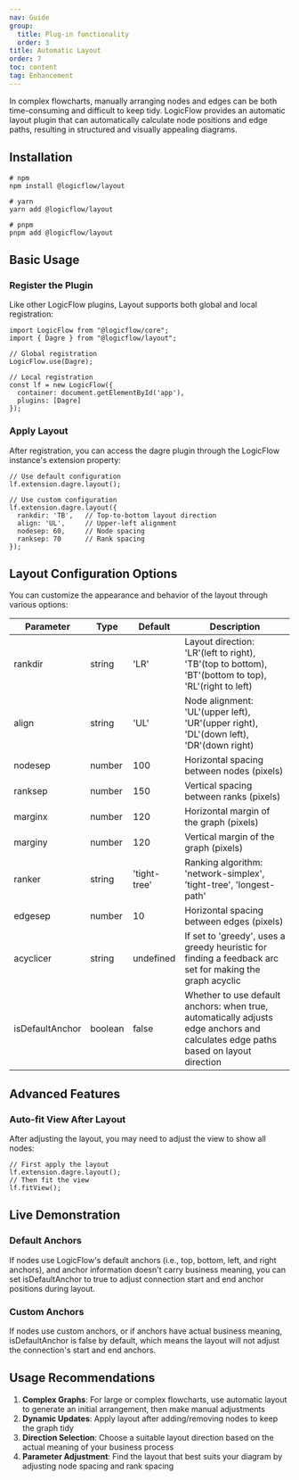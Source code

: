 ```yaml
---
nav: Guide
group:
  title: Plug-in functionality
  order: 3
title: Automatic Layout
order: 7
toc: content
tag: Enhancement
---
```


In complex flowcharts, manually arranging nodes and edges can be both time-consuming and difficult to keep tidy. LogicFlow provides an automatic layout plugin that can automatically calculate node positions and edge paths, resulting in structured and visually appealing diagrams.

## Installation

```shell
# npm
npm install @logicflow/layout

# yarn
yarn add @logicflow/layout

# pnpm
pnpm add @logicflow/layout
```

## Basic Usage

### Register the Plugin

Like other LogicFlow plugins, Layout supports both global and local registration:

```tsx | pure
import LogicFlow from "@logicflow/core";
import { Dagre } from "@logicflow/layout";

// Global registration
LogicFlow.use(Dagre);

// Local registration
const lf = new LogicFlow({
  container: document.getElementById('app'),
  plugins: [Dagre]
});
```

### Apply Layout

After registration, you can access the dagre plugin through the LogicFlow instance's extension property:

```tsx | pure
// Use default configuration
lf.extension.dagre.layout();

// Use custom configuration
lf.extension.dagre.layout({
  rankdir: 'TB',   // Top-to-bottom layout direction
  align: 'UL',     // Upper-left alignment
  nodesep: 60,     // Node spacing
  ranksep: 70      // Rank spacing
});
```

## Layout Configuration Options

You can customize the appearance and behavior of the layout through various options:

| Parameter | Type | Default | Description |
|-----------|------|---------|-------------|
| rankdir | string | 'LR' | Layout direction: 'LR'(left to right), 'TB'(top to bottom), 'BT'(bottom to top), 'RL'(right to left) |
| align | string | 'UL' | Node alignment: 'UL'(upper left), 'UR'(upper right), 'DL'(down left), 'DR'(down right) |
| nodesep | number | 100 | Horizontal spacing between nodes (pixels) |
| ranksep | number | 150 | Vertical spacing between ranks (pixels) |
| marginx | number | 120 | Horizontal margin of the graph (pixels) |
| marginy | number | 120 | Vertical margin of the graph (pixels) |
| ranker | string | 'tight-tree' | Ranking algorithm: 'network-simplex', 'tight-tree', 'longest-path' |
| edgesep | number | 10 | Horizontal spacing between edges (pixels) |
| acyclicer | string | undefined | If set to 'greedy', uses a greedy heuristic for finding a feedback arc set for making the graph acyclic |
| isDefaultAnchor | boolean | false | Whether to use default anchors: when true, automatically adjusts edge anchors and calculates edge paths based on layout direction |

## Advanced Features

### Auto-fit View After Layout

After adjusting the layout, you may need to adjust the view to show all nodes:

```tsx | pure
// First apply the layout
lf.extension.dagre.layout();
// Then fit the view
lf.fitView();
```

## Live Demonstration

### Default Anchors

If nodes use LogicFlow's default anchors (i.e., top, bottom, left, and right anchors), and anchor information doesn't carry business meaning, you can set isDefaultAnchor to true to adjust connection start and end anchor positions during layout.

<code id="react-portal-1" src="@/src/tutorial/extension/layout"></code>

### Custom Anchors

If nodes use custom anchors, or if anchors have actual business meaning, isDefaultAnchor is false by default, which means the layout will not adjust the connection's start and end anchors.

<code id="react-portal-2" src="@/src/tutorial/extension/layout/custom"></code>

## Usage Recommendations

1. **Complex Graphs**: For large or complex flowcharts, use automatic layout to generate an initial arrangement, then make manual adjustments
2. **Dynamic Updates**: Apply layout after adding/removing nodes to keep the graph tidy
3. **Direction Selection**: Choose a suitable layout direction based on the actual meaning of your business process
4. **Parameter Adjustment**: Find the layout that best suits your diagram by adjusting node spacing and rank spacing
